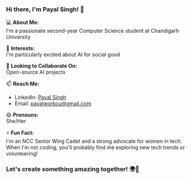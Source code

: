 ### Hi there, I'm Payal Singh! 👋

💻 **About Me:**  
I'm a passionate second-year Computer Science student at Chandigarh University

👀 **Interests:**  
I'm particularly excited about AI for social good

💞️ **Looking to Collaborate On:**  
Open-source AI projects

📫 **Reach Me:**  
- LinkedIn: [Payal Singh](https://www.linkedin.com/in/payalsingh626/)
- Email: payalworkcu@gmail.com

😄 **Pronouns:**  
She/Her

⚡ **Fun Fact:**  
I'm an NCC Senior Wing Cadet and a strong advocate for women in tech. When I'm not coding, you'll probably find me exploring new tech trends or volunteering!

### Let's create something amazing together! 🌍🚀

